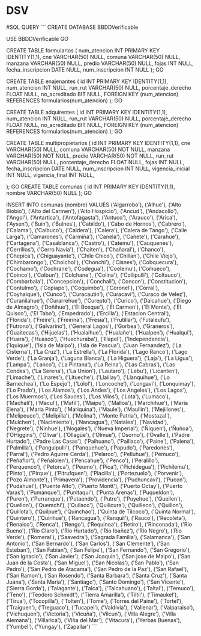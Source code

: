# DSV


#SQL QUERY
´´´
CREATE DATABASE BBDDVerificable

USE BBDDVerificable
GO

CREATE TABLE formularios (
   num_atencion INT PRIMARY KEY IDENTITY(1,1),
   cne VARCHAR(50) NULL,
   comuna VARCHAR(50) NULL,
   manzana VARCHAR(50) NULL,
   predio VARCHAR(50) NULL,
   fojas INT NULL,
   fecha_inscripcion DATE NULL,
   num_inscripcion INT NULL
);
GO

CREATE TABLE enajenantes (
   id INT PRIMARY KEY IDENTITY(1,1),
   num_atencion INT NULL,
   run_rut VARCHAR(50) NULL,
   porcentaje_derecho FLOAT NULL,
   no_acreditado BIT NULL,
   FOREIGN KEY (num_atencion) REFERENCES formularios(num_atencion)
);
GO

CREATE TABLE adquirentes (
   id INT PRIMARY KEY IDENTITY(1,1),
   num_atencion INT NULL,
   run_rut VARCHAR(50) NULL,
   porcentaje_derecho FLOAT NULL,
   no_acreditado BIT NULL,
   FOREIGN KEY (num_atencion) REFERENCES formularios(num_atencion)
);
GO
 
CREATE TABLE multipropietarios (
   id INT PRIMARY KEY IDENTITY(1,1),
   cne VARCHAR(50) NULL,
   comuna VARCHAR(50) NOT NULL,
   manzana VARCHAR(50) NOT NULL,
   predio VARCHAR(50) NOT NULL,
   run_rut VARCHAR(50) NULL,
   porcentaje_derecho FLOAT NULL,
   fojas INT NULL,
   fecha_inscripcion DATE NULL,
   num_inscripcion INT NULL,
   vigencia_inicial INT NULL,
   vigencia_final INT NULL,

);
GO
CREATE TABLE comunas (
   id INT PRIMARY KEY IDENTITY(1,1),
   nombre VARCHAR(50) NULL
);
GO

INSERT INTO comunas (nombre)
VALUES ('Algarrobo'),
       ('Alhue'),
       ('Alto Biobio'),
       ('Alto del Carmen'),
       ('Alto Hospicio'),
       ('Ancud'),
       ('Andacollo'),
       ('Angol'),
       ('Antartica'),
       ('Antofagasta'),
       ('Antuco'),
       ('Arauco'),
       ('Arica'),
       ('Aysen'),
       ('Buin'),
       ('Bulnes'),
       ('Cabildo'),
       ('Cabo de Hornos'),
       ('Cabrero'),
       ('Calama'),
       ('Calbuco'),
       ('Caldera'),
       ('Calera'),
       ('Calera de Tango'),
       ('Calle Larga'),
       ('Camarones'),
       ('Carmiña'),
       ('Canela'),
       ('Cañete'),
       ('Carahue'),
       ('Cartagena'),
       ('Casablanca'),
       ('Castro'),
       ('Catemu'),
       ('Cauquenes'),
       ('Cerrillos'),
       ('Cerro Navia'),
       ('Chaiten'),
       ('Chañaral'),
       ('Chanco'),
       ('Chepica'),
       ('Chiguayante'),
       ('Chile Chico'),
       ('Chillan'),
       ('Chile Viejo'),
       ('Chimbarongo'),
       ('Cholchol'),
       ('Chonchi'),
       ('Cisnes'),
       ('Cobquecura'),
       ('Cochamo'),
       ('Cochrane'),
       ('Codegua'),
       ('Coelemu'),
       ('Coihueco'),
       ('Coinco'),
       ('Colbun'),
       ('Colchane'),
       ('Colina'),
       ('Collipulli'),
       ('Coltauco'),
       ('Combarbala'),
       ('Concepcion'),
       ('Conchali'),
       ('Concon'),
       ('Constitucion'),
       ('Contulmo'),
       ('Copiapo'),
       ('Coquimbo'),
       ('Coronel'),
       ('Corral'),
       ('Coyhaique'),
       ('Cunco'),
       ('Curacautin'),
       ('Curacavi'),
       ('Curaco de Velez'),
       ('Curanilahue'),
       ('Curarrehue'),
       ('Curepto'),
       ('Curico'),
       ('Dalcahue'),
       ('Diego de Almagro'),
       ('Doñihue'),
       ('El Bosque'),
       ('El Carmen'),
       ('El Monte'),
       ('El Quisco'),
       ('El Tabo'),
       ('Empedrado'),
       ('Ercilla'),
       ('Estacion Central'),
       ('Florida'),
       ('Freire'),
       ('Freirina'),
       ('Fresia'),
       ('Frutillar'),
       ('Futaleufu'),
       ('Futrono'),
       ('Galvarino'),
       ('General Lagos'),
       ('Gorbea'),
       ('Graneros'),
       ('Guaitecas'),
       ('Hijuelas'),
       ('Hualaihue'),
       ('Hualañe'),
       ('Hualpen'),
       ('Hualqui'),
       ('Huara'),
       ('Huasco'),
       ('Huechuraba'),
       ('Illapel'),
       ('Independencia'),
       ('Iquique'),
       ('Isla de Maipo'),
       ('Isla de Pascua'),
       ('Juan Fernandez'),
       ('La Cisterna'),
       ('La Cruz'),
       ('La Estrella'),
       ('La Florida'),
       ('Lago Ranco'),
       ('Lago Verde'),
       ('La Granja'),
       ('Laguna Blanca'),
       ('La Higuera'),
       ('Laja'),
       ('La Ligua'),
       ('Lampa'),
       ('Lanco'),
       ('La Pintana'),
       ('La Reina'),
       ('Las Cabras'),
       ('Las Condes'),
       ('La Serena'),
       ('La Union'),
       ('Lautaro'),
       ('Lebu'),
       ('Licanten'),
       ('Limache'),
       ('Linares'),
       ('Litueche'),
       ('Llaillay'),
       ('Llanquihue'),
       ('Lo Barnechea'),
       ('Lo Espejo'),
       ('Lolol'),
       ('Loncoche'),
       ('Longavi'),
       ('Lonquimay'),
       ('Lo Prado'),
       ('Los Alamos'),
       ('Los Andes'),
       ('Los Angeles'),
       ('Los Lagos'),
       ('Los Muermos'),
       ('Los Sauces'),
       ('Los Vilos'),
       ('Lota'),
       ('Lumaco'),
       ('Machali'),
       ('Macul'),
       ('Mafil'),
       ('Maipu'),
       ('Malloa'),
       ('Marchihue'),
       ('Maria Elena'),
       ('Maria Pinto'),
       ('Mariquina'),
       ('Maule'),
       ('Maullin'),
       ('Mejillones'),
       ('Melipeuco'),
       ('Melipilla'),
       ('Molina'),
       ('Monte Patria'),
       ('Mostazal'),
       ('Mulchen'),
       ('Nacimiento'),
       ('Nancagua'),
       ('Natales'),
       ('Navidad'),
       ('Negrete'),
       ('Ninhue'),
       ('Nogales'),
       ('Nueva Imperial'),
       ('Ñiquen'),
       ('Ñuñoa'),
       ('OHiggins'),
       ('Olivar'),
       ('Ollagüe'),
       ('Olmue'),
       ('Osorno'),
       ('Ovalle'),
       ('Padre Hurtado'),
       ('Padre Las Casas'),
       ('Paihuano'),
       ('Paillaco'),
       ('Paine'),
       ('Palena'),
       ('Palmilla'),
       ('Panguipulli'),
       ('Panquehue'),
       ('Papudo'),
       ('Paredones'),
       ('Parral'),
       ('Pedro Aguirre Cerda'),
       ('Pelarco'),
       ('Pelluhue'),
       ('Pemuco'),
       ('Peñaflor'),
       ('Peñalolen'),
       ('Pencahue'),
       ('Penco'),
       ('Peralillo'),
       ('Perquenco'),
       ('Petorca'),
       ('Peumo'),
       ('Pica'),
       ('Pichidegua'),
       ('Pichilemu'),
       ('Pinto'),
       ('Pirque'),
       ('Pitrufquen'),
       ('Placilla'),
       ('Portezuelo'),
       ('Porvenir'),
       ('Pozo Almonte'),
       ('Primavera'),
       ('Providencia'),
       ('Puchuncavi'),
       ('Pucon'),
       ('Pudahuel'),
       ('Puente Alto'),
       ('Puerto Montt'),
       ('Puerto Octay'),
       ('Puerto Varas'),
       ('Pumanque'),
       ('Punitaqui'),
       ('Punta Arenas'),
       ('Puqueldon'),
       ('Puren'),
       ('Purranque'),
       ('Putaendo'),
       ('Putre'),
       ('Puyehue'),
       ('Queilen'),
       ('Quellon'),
       ('Quemchi'),
       ('Quilaco'),
       ('Quilicura'),
       ('Quilleco'),
       ('Quillon'),
       ('Quillota'),
       ('Quilpue'),
       ('Quinchao'),
       ('Quinta de Tilcoco'),
       ('Quinta Normal'),
       ('Quintero'),
       ('Quirihue'),
       ('Rancagua'),
       ('Ranquil'),
       ('Rauco'),
       ('Recoleta'),
       ('Renaico'),
       ('Renca'),
       ('Rengo'),
       ('Requinoa'),
       ('Retiro'),
       ('Rinconada'),
       ('Rio Bueno'),
       ('Rio Claro'),
       ('Rio Hurtado'),
       ('Rio Ibañez'),
       ('Rio Negro'),
       ('Rio Verde'),
       ('Romeral'),
       ('Saavedra'),
       ('Sagrada Familia'),
       ('Salamanca'),
       ('San Antonio'),
       ('San Bernardo'),
       ('San Carlos'),
       ('San Clemente'),
       ('San Esteban'),
       ('San Fabian'),
       ('San Felipe'),
       ('San Fernando'),
       ('San Gregorio'),
       ('San Ignacio'),
       ('San Javier'),
       ('San Joaquin'),
       ('San jose de Maipo'),
       ('San Juan de la Costa'),
       ('San Miguel'),
       ('San Nicolas'),
       ('San Pablo'),
       ('San Pedro'),
       ('San Pedro de Atacama'),
       ('San Pedro de la Paz'),
       ('San Rafael'),
       ('San Ramon'),
       ('San Rosendo'),
       ('Santa Barbara'),
       ('Santa Cruz'),
       ('Santa Juana'),
       ('Santa Maria'),
       ('Santiago'),
       ('Santo Domingo'),
       ('San Vicente'),
       ('Sierra Gorda'),
       ('Talagante'),
       ('Talca'),
       ('Talcahuano'),
       ('Taltal'),
       ('Temuco'),
       ('Teno'),
       ('Teodoro Schmidt'),
       ('Tierra Amarilla'),
       ('Tiltil'),
       ('Timaukel'),
       ('Tirua'),
       ('Tocopilla'),
       ('Tolten'),
       ('Tome'),
       ('Torres del Paine'),
       ('Tortel'),
       ('Traiguen'),
       ('Treguaco'),
       ('Tucapel'),
       ('Valdivia'),
       ('Vallenar'),
       ('Valparaiso'),
       ('Vichuquen'),
       ('Victoria'),
       ('Vicuña'),
       ('Vilcun'),
       ('Villa Alegre'),
       ('Villa Alemana'),
       ('Villarica'),
       ('Viña del Mar'),
       ('Vitacura'),
       ('Yerbas Buenas'),
       ('Yumbel'),
       ('Yungay'),
       ('Zapallar')
´´´

